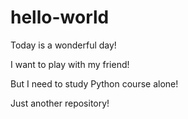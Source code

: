 # hello-world

Today is a wonderful day!

I want to play with my friend!

But I need to study Python course alone!

Just another repository!
